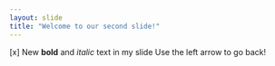 ```yaml
---
layout: slide
title: "Welcome to our second slide!"
---
```

[x] New **bold** and *italic* text in my slide
Use the left arrow to go back!
